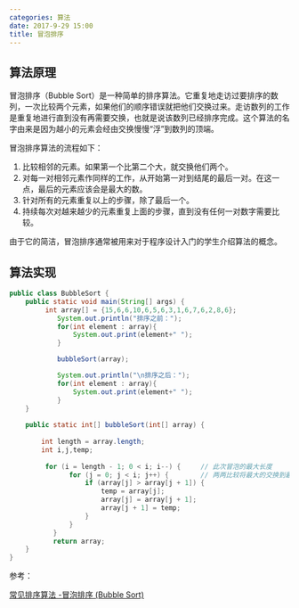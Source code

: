```yaml
---
categories: 算法
date: 2017-9-29 15:00
title: 冒泡排序
---
```




## 算法原理

冒泡排序（Bubble Sort）是一种简单的排序算法。它重复地走访过要排序的数列，一次比较两个元素，如果他们的顺序错误就把他们交换过来。走访数列的工作是重复地进行直到没有再需要交换，也就是说该数列已经排序完成。这个算法的名字由来是因为越小的元素会经由交换慢慢“浮”到数列的顶端。

冒泡排序算法的流程如下：

1. 比较相邻的元素。如果第一个比第二个大，就交换他们两个。
2. 对每一对相邻元素作同样的工作，从开始第一对到结尾的最后一对。在这一点，最后的元素应该会是最大的数。
3. 针对所有的元素重复以上的步骤，除了最后一个。
4. 持续每次对越来越少的元素重复上面的步骤，直到没有任何一对数字需要比较。

由于它的简洁，冒泡排序通常被用来对于程序设计入门的学生介绍算法的概念。





## 算法实现

```java
public class BubbleSort {
	public static void main(String[] args) {
		 int array[] = {15,6,6,10,6,5,6,3,1,6,7,6,2,8,6};
	        System.out.println("排序之前：");
	        for(int element : array){
	            System.out.print(element+" ");
	        }

	        bubbleSort(array);

	        System.out.println("\n排序之后：");
	        for(int element : array){
	            System.out.print(element+" ");
	        }
	}
	
	public static int[] bubbleSort(int[] array) {
		
		int length = array.length;
		int i,j,temp;
		
		 for (i = length - 1; 0 < i; i--) {		// 此次冒泡的最大长度
		       for (j = 0; j < i; j++) {		// 两两比较将最大的交换到最后位置
		           if (array[j] > array[j + 1]) {
		               temp = array[j];
		               array[j] = array[j + 1];
		               array[j + 1] = temp;
		           }
		       }
		   }
		   return array;
	}
}
```



参考：

[常见排序算法 -冒泡排序 (Bubble Sort)](http://bubkoo.com/2014/01/12/sort-algorithm/bubble-sort/)
